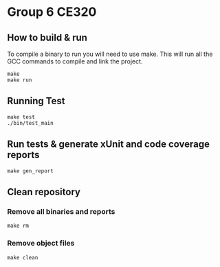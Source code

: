 # Group 6 CE320

## How to build & run

To compile a binary to run you will need to use make. This will run all the GCC commands to compile and link the project.

```shell
make
make run
```

## Running Test

```shell
make test
./bin/test_main
```

## Run tests & generate xUnit and code coverage reports

```shell
make gen_report
```

## Clean repository

### Remove all binaries and reports

```shell
make rm
```

### Remove object files

```shell
make clean
```
